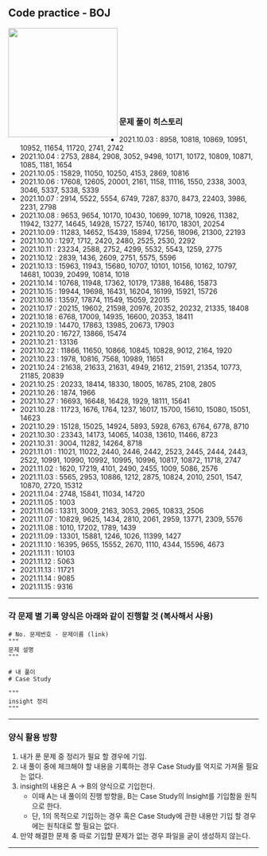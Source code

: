 ## Code practice - BOJ

<img align='left' src="http://mazassumnida.wtf/api/v2/generate_badge?boj=ket0804" height="220">
<br><br><br><br><br><br><br><br><br>

### 문제 풀이 히스토리
- 2021.10.03 : 8958, 10818, 10869, 10951, 10952, 11654, 11720, 2741, 2742
- 2021.10.04 : 2753, 2884, 2908, 3052, 9498, 10171, 10172, 10809, 10871, 1085, 1181, 1654
- 2021.10.05 : 15829, 11050, 10250, 4153, 2869, 10816
- 2021.10.06 : 17608, 12605, 20001, 2161, 1158, 11116, 1550, 2338, 3003, 3046, 5337, 5338, 5339
- 2021.10.07 : 2914, 5522, 5554, 6749, 7287, 8370, 8473, 22403, 3986, 2231, 2798
- 2021.10.08 : 9653, 9654, 10170, 10430, 10699, 10718, 10926, 11382, 11942, 13277, 14645, 14928, 15727, 15740, 16170, 18301, 20254
- 2021.10.09 : 11283, 14652, 15439, 15894, 17256, 18096, 21300, 22193
- 2021.10.10 : 1297, 1712, 2420, 2480, 2525, 2530, 2292
- 2021.10.11 : 23234, 2588, 2752, 4299, 5532, 5543, 1259, 2775
- 2021.10.12 : 2839, 1436, 2609, 2751, 5575, 5596
- 2021.10.13 : 15963, 11943, 15680, 10707, 10101, 10156, 10162, 10797, 14681, 10039, 20499, 10814, 1018
- 2021.10.14 : 10768, 11948, 17362, 10179, 17388, 16486, 15873
- 2021.10.15 : 19944, 19698, 16431, 16204, 16199, 15921, 15726
- 2021.10.16 : 13597, 17874, 11549, 15059, 22015
- 2021.10.17 : 20215, 19602, 21598, 20976, 20352, 20232, 21335, 18408
- 2021.10.18 : 6768, 17009, 14935, 16600, 20353, 18411
- 2021.10.19 : 14470, 17863, 13985, 20673, 17903
- 2021.10.20 : 16727, 13866, 15474
- 2021.10.21 : 13136
- 2021.10.22 : 11866, 11650, 10866, 10845, 10828, 9012, 2164, 1920
- 2021.10.23 : 1978, 10816, 7568, 10989, 11651
- 2021.10.24 : 21638, 21633, 21631, 4949, 21612, 21591, 21354, 10773, 21185, 20839
- 2021.10.25 : 20233, 18414, 18330, 18005, 16785, 2108, 2805
- 2021.10.26 : 1874, 1966
- 2021.10.27 : 16693, 16648, 16428, 1929, 18111, 15641
- 2021.10.28 : 11723, 1676, 1764, 1237, 16017, 15700, 15610, 15080, 15051, 14623
- 2021.10.29 : 15128, 15025, 14924, 5893, 5928, 6763, 6764, 6778, 8710
- 2021.10.30 : 23343, 14173, 14065, 14038, 13610, 11466, 8723
- 2021.10.31 : 3004, 11282, 14264, 8718
- 2021.11.01 : 11021, 11022, 2440, 2446, 2442, 2523, 2445, 2444, 2443, 2522, 10991, 10990, 10992, 10995, 10996, 10817, 10872, 11718, 2747
- 2021.11.02 : 1620, 17219, 4101, 2490, 2455, 1009, 5086, 2576
- 2021.11.03 : 5565, 2953, 10886, 1212, 2875, 10824, 2010, 2501, 1547, 10870, 2720, 15312
- 2021.11.04 : 2748, 15841, 11034, 14720
- 2021.11.05 : 1003
- 2021.11.06 : 13311, 3009, 2163, 3053, 2965, 10833, 2506
- 2021.11.07 : 10829, 9625, 1434, 2810, 2061, 2959, 13771, 2309, 5576
- 2021.11.08 : 1010, 17202, 1789, 1439
- 2021.11.09 : 13301, 15881, 1246, 1026, 11399, 1427
- 2021.11.10 : 16395, 9655, 15552, 2670, 1110, 4344, 15596, 4673
- 2021.11.11 : 10103
- 2021.11.12 : 5063
- 2021.11.13 : 11721
- 2021.11.14 : 9085
- 2021.11.15 : 9316
-------------

### 각 문제 별 기록 양식은 아래와 같이 진행할 것 (복사해서 사용)
```
# No. 문제번호 - 문제이름 (link)
"""
문제 설명
"""

# 내 풀이
# Case Study

"""
insight 정리
"""
```
-------------

### 양식 활용 방향
1. 내가 푼 문제 중 정리가 필요 할 경우에 기입.
2. 내 풀이 중에 체크해야 할 내용을 기록하는 경우 Case Study를 억지로 가져올 필요는 없다.
3. insight의 내용은 A -> B의 양식으로 기입한다.
    * 이때 A는 내 풀이의 진행 방향을, B는 Case Study의 Insight를 기입함을 원칙으로 한다.
    * 단, 1의 목적으로 기입하는 경우 혹은 Case Study에 관한 내용만 기입 할 경우에는 원칙대로 할 필요는 없다.
4. 만약 해결한 문제 중 따로 기입할 문제가 없는 경우 파일을 굳이 생성하지 않는다.
-------------
